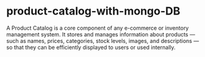 # product-catalog-with-mongo-DB
A Product Catalog is a core component of any e-commerce or inventory management system. It stores and manages information about products — such as names, prices, categories, stock levels, images, and descriptions — so that they can be efficiently displayed to users or used internally.
